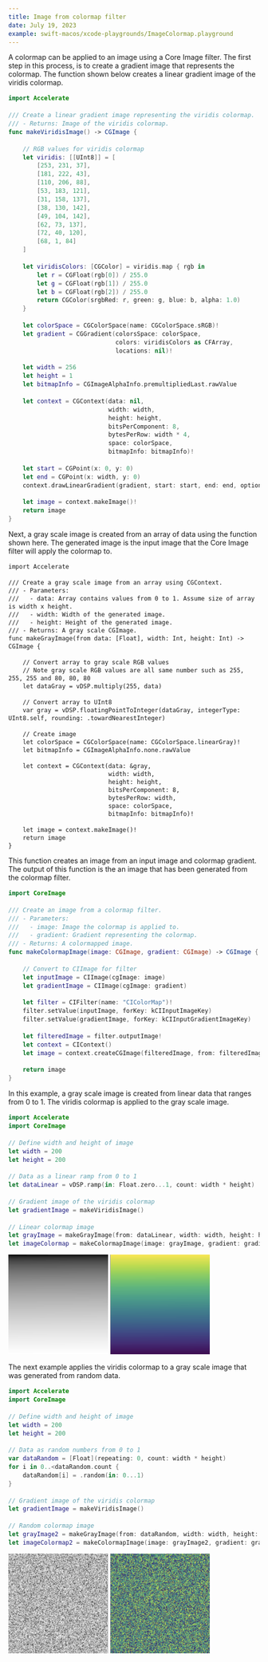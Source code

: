 ```yaml
---
title: Image from colormap filter
date: July 19, 2023
example: swift-macos/xcode-playgrounds/ImageColormap.playground
---
```


A colormap can be applied to an image using a Core Image filter. The first step in this process, is to create a gradient image that represents the colormap. The function shown below creates a linear gradient image of the viridis colormap.

```swift
import Accelerate

/// Create a linear gradient image representing the viridis colormap.
/// - Returns: Image of the viridis colormap.
func makeViridisImage() -> CGImage {

    // RGB values for viridis colormap
    let viridis: [[UInt8]] = [
        [253, 231, 37],
        [181, 222, 43],
        [110, 206, 88],
        [53, 183, 121],
        [31, 158, 137],
        [38, 130, 142],
        [49, 104, 142],
        [62, 73, 137],
        [72, 40, 120],
        [68, 1, 84]
    ]

    let viridisColors: [CGColor] = viridis.map { rgb in
        let r = CGFloat(rgb[0]) / 255.0
        let g = CGFloat(rgb[1]) / 255.0
        let b = CGFloat(rgb[2]) / 255.0
        return CGColor(srgbRed: r, green: g, blue: b, alpha: 1.0)
    }

    let colorSpace = CGColorSpace(name: CGColorSpace.sRGB)!
    let gradient = CGGradient(colorsSpace: colorSpace,
                              colors: viridisColors as CFArray,
                              locations: nil)!

    let width = 256
    let height = 1
    let bitmapInfo = CGImageAlphaInfo.premultipliedLast.rawValue

    let context = CGContext(data: nil,
                            width: width,
                            height: height,
                            bitsPerComponent: 8,
                            bytesPerRow: width * 4,
                            space: colorSpace,
                            bitmapInfo: bitmapInfo)!

    let start = CGPoint(x: 0, y: 0)
    let end = CGPoint(x: width, y: 0)
    context.drawLinearGradient(gradient, start: start, end: end, options: [])

    let image = context.makeImage()!
    return image
}
```

Next, a gray scale image is created from an array of data using the function shown here. The generated image is the input image that the Core Image filter will apply the colormap to.

``` { .swift .pre1000 }
import Accelerate

/// Create a gray scale image from an array using CGContext.
/// - Parameters:
///   - data: Array contains values from 0 to 1. Assume size of array is width x height.
///   - width: Width of the generated image.
///   - height: Height of the generated image.
/// - Returns: A gray scale CGImage.
func makeGrayImage(from data: [Float], width: Int, height: Int) -> CGImage {

    // Convert array to gray scale RGB values
    // Note gray scale RGB values are all same number such as 255, 255, 255 and 80, 80, 80
    let dataGray = vDSP.multiply(255, data)

    // Convert array to UInt8
    var gray = vDSP.floatingPointToInteger(dataGray, integerType: UInt8.self, rounding: .towardNearestInteger)

    // Create image
    let colorSpace = CGColorSpace(name: CGColorSpace.linearGray)!
    let bitmapInfo = CGImageAlphaInfo.none.rawValue

    let context = CGContext(data: &gray,
                            width: width,
                            height: height,
                            bitsPerComponent: 8,
                            bytesPerRow: width,
                            space: colorSpace,
                            bitmapInfo: bitmapInfo)!

    let image = context.makeImage()!
    return image
}
```

This function creates an image from an input image and colormap gradient. The output of this function is the an image that has been generated from the colormap filter.

```swift
import CoreImage

/// Create an image from a colormap filter.
/// - Parameters:
///   - image: Image the colormap is applied to.
///   - gradient: Gradient representing the colormap.
/// - Returns: A colormapped image.
func makeColormapImage(image: CGImage, gradient: CGImage) -> CGImage {

    // Convert to CIImage for filter
    let inputImage = CIImage(cgImage: image)
    let gradientImage = CIImage(cgImage: gradient)

    let filter = CIFilter(name: "CIColorMap")!
    filter.setValue(inputImage, forKey: kCIInputImageKey)
    filter.setValue(gradientImage, forKey: kCIInputGradientImageKey)

    let filteredImage = filter.outputImage!
    let context = CIContext()
    let image = context.createCGImage(filteredImage, from: filteredImage.extent)!

    return image
}
```

In this example, a gray scale image is created from linear data that ranges from 0 to 1. The viridis colormap is applied to the gray scale image.

```swift
import Accelerate
import CoreImage

// Define width and height of image
let width = 200
let height = 200

// Data as a linear ramp from 0 to 1
let dataLinear = vDSP.ramp(in: Float.zero...1, count: width * height)

// Gradient image of the viridis colormap
let gradientImage = makeViridisImage()

// Linear colormap image
let grayImage = makeGrayImage(from: dataLinear, width: width, height: height)
let imageColormap = makeColormapImage(image: grayImage, gradient: gradientImage)
```

<div class="text-center">
    <img id="inline-img" src="../../assets/images/swift-image-data-gray1.png" style="max-width:200px;" alt="gray image">
    <img id="inline-img" src="../../assets/images/swift-image-colormap1.png" style="max-width:200px;" alt="colormap image">
</div>

The next example applies the viridis colormap to a gray scale image that was generated from random data.

```swift
import Accelerate
import CoreImage

// Define width and height of image
let width = 200
let height = 200

// Data as random numbers from 0 to 1
var dataRandom = [Float](repeating: 0, count: width * height)
for i in 0..<dataRandom.count {
    dataRandom[i] = .random(in: 0...1)
}

// Gradient image of the viridis colormap
let gradientImage = makeViridisImage()

// Random colormap image
let grayImage2 = makeGrayImage(from: dataRandom, width: width, height: height)
let imageColormap2 = makeColormapImage(image: grayImage2, gradient: gradientImage)
```

<div class="text-center">
    <img id="inline-img" src="../../assets/images/swift-image-data-gray2.png" style="max-width:200px;" alt="gray image">
    <img id="inline-img" src="../../assets/images/swift-image-colormap2.png" style="max-width:200px;" alt="colormap image">
</div>
